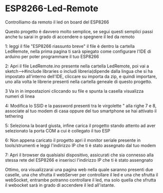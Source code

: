 # ESP8266-Led-Remote
Controlliamo da remoto il led on board del ESP8266

Questo progetto è davvero molto semplice, se segui questi semplici passi anche tu sarai in grado di accendere o spegnere il led da remoto

1: leggi il file "ESP8266 riassunto breve" il file è dentro la cartella LedRemote, nella prima pagina ti sarà spiegato come configurare l'IDE di arduino per poter programmare il tuo ESP8266

2: Apri il file LedRemote.ino presente nella cartella LedRemote, poi vai a sketch-->#include libraries o includi libreria(dipende dalla lingua che si ha impostato all'interno dell'IDE, cliccare su importa da zip, e quindi importare, uno alla volta le librerie presenti nella cartella geneale di questo progetto.

3 Va in in impostazioni cliccando su file e spunta la casella visualizza numeri di linea

4: Modifica lo SSID  e la password presenti tra le virgolette " alla righe 7 e 8, associate al tuo modem di casa oppure del tuo smartphone se hai attivato il tethering

5: Seleziona la board giusta, infine carica il progetto stando attento ad aver selezionato la porta COM  a cui è collegato il tuo ESP

6: Non appena caricato il progetto apri il monitor seriale presente in tools/strumenti e leggi l'indirizzo IP che ti è stato assegnato dal tuo modem

7: Apri il browser da qualsialsi dispositivo, assicurati che sia connesso alla stessa rete del ESP8266 e inserisci l'indirizzo IP che ti è stato assengnato

Ottimo, ora visualizzarai una pagina web nella quale saranno presenti due caselle, una che sfrutta il webServer per controllare il led e una che sfrutta il webSocket, entrambe potranno controllare il led, ma solo quella che sfrutta il webocket sarà in grado di accendere il led all'istante.
